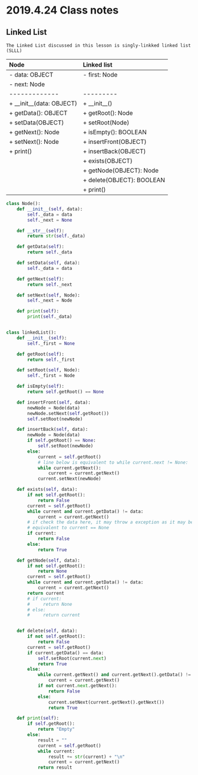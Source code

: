 2019.4.24 Class notes
======

Linked List
------

`The Linked List discussed in this lesson is singly-linkked linked list (SLLL)`

| Node                       | Linked list               |
| :------------------------- |:--------------------------|
| - data: OBJECT             | - first: Node             |
| - next: Node               |                           |
| -------------              | ---------                 |
| + \_\_init__(data: OBJECT) | + \_\_init__()            |
| + getData(): OBJECT        | + getRoot(): Node         |
| + setData(OBJECT)          | + setRoot(Node)           |
| + getNext(): Node          | + isEmpty(): BOOLEAN      |
| + setNext(): Node          | + insertFront(OBJECT)     |
| + print()                  | + insertBack(OBJECT)      |
|                            | + exists(OBJECT)          |
|                            | + getNode(OBJECT): Node   |
|                            | + delete(OBJECT): BOOLEAN |
|                            | + print()                 |

```python
class Node():
    def __init__(self, data):
        self._data = data
        self._next = None

    def __str__(self):
        return str(self._data)

    def getData(self):
        return self._data

    def setData(self, data):
        self._data = data

    def getNext(self):
        return self._next

    def setNext(self, Node):
        self._next = Node

    def print(self):
        print(self._data)


class linkedList():
    def __init__(self):
        self._first = None

    def getRoot(self):
        return self._first

    def setRoot(self, Node):
        self._first = Node

    def isEmpty(self):
        return self.getRoot() == None

    def insertFront(self, data):
        newNode = Node(data)
        newNode.setNext(self.getRoot())
        self.setRoot(newNode)

    def insertBack(self, data):
        newNode = Node(data)
        if self.getRoot() == None:
            self.setRoot(newNode)
        else:
            current = self.getRoot()
            # line below is equivalent to while current.next != None:
            while current.getNext():
                current = current.getNext()
            current.setNext(newNode)

    def exists(self, data):
        if not self.getRoot():
            return False
        current = self.getRoot()
        while current and current.getData() != data:
            current = current.getNext()
        # if check the data here, it may throw a exception as it may be a None, and None.data gives a exception
        # equivalent to current == None
        if current:
            return False
        else:
            return True

    def getNode(self, data):
        if not self.getRoot():
            return None
        current = self.getRoot()
        while current and current.getData() != data:
            current = current.getNext()
        return current
        # if current:
        #     return None
        # else:
        #     return current


    def delete(self, data):
        if not self.getRoot():
            return False
        current = self.getRoot()
        if current.getData() == data:
            self.setRoot(current.next)
            return True
        else:
            while current.getNext() and current.getNext().getData() != data:
                current = current.getNext()
            if not current.next.getNext():
                return False
            else:
                current.setNext(current.getNext().getNext())
                return True

    def print(self):
        if self.getRoot():
            return "Empty"
        else:
            result = ""
            current = self.getRoot()
            while current:
                result += str(current) + "\n"
                current = current.getNext()
            return result
```

